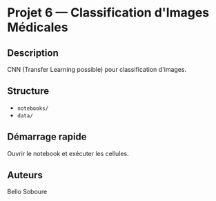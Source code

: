 # Projet 6 — Classification d'Images Médicales

## Description
CNN (Transfer Learning possible) pour classification d'images.

## Structure
- `notebooks/`
- `data/`

## Démarrage rapide
Ouvrir le notebook et exécuter les cellules.

## Auteurs
Bello Soboure
